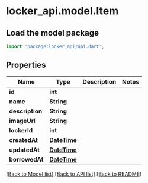 # locker_api.model.Item

## Load the model package
```dart
import 'package:locker_api/api.dart';
```

## Properties
Name | Type | Description | Notes
------------ | ------------- | ------------- | -------------
**id** | **int** |  | 
**name** | **String** |  | 
**description** | **String** |  | 
**imageUrl** | **String** |  | 
**lockerId** | **int** |  | 
**createdAt** | [**DateTime**](DateTime.md) |  | 
**updatedAt** | [**DateTime**](DateTime.md) |  | 
**borrowedAt** | [**DateTime**](DateTime.md) |  | 

[[Back to Model list]](../README.md#documentation-for-models) [[Back to API list]](../README.md#documentation-for-api-endpoints) [[Back to README]](../README.md)


